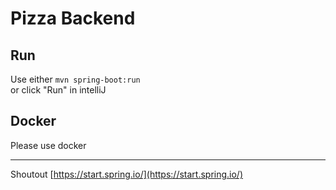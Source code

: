 # Pizza Backend

## Run

Use either `mvn spring-boot:run` \
or click "Run" in intelliJ

## Docker

Please use docker

---

Shoutout [https://start.spring.io/](https://start.spring.io/)
